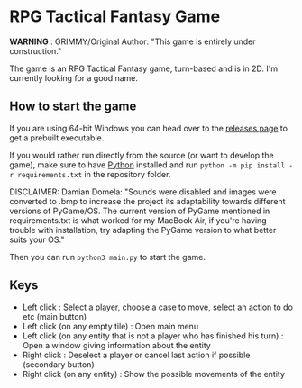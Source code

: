 # RPG Tactical Fantasy Game

__WARNING__ : GRIMMY/Original Author: "This game is entirely under construction."

The game is an RPG Tactical Fantasy game, turn-based and is in 2D.
I'm currently looking for a good name.

## How to start the game

If you are using 64-bit Windows you can head over to the [releases page](https://github.com/grimmys/rpg_tactical_fantasy_game/releases) to get a prebuilt executable.

If you would rather run directly from the source \(or want to develop the game\), make sure to have [Python](https://python.org) installed and run `python -m pip install -r requirements.txt` in the repository folder.

DISCLAIMER: Damian Domela: "Sounds were disabled and images were converted to .bmp to increase the project its adaptability towards different versions of PyGame/OS.
The current version of PyGame mentioned in requirements.txt is what worked for my MacBook Air, if you're having trouble with installation, try adapting the PyGame version to what better suits your OS."

Then you can run `python3 main.py` to start the game.

## Keys

* Left click : Select a player, choose a case to move, select an action to do etc (main button)
* Left click (on any empty tile) : Open main menu
* Left click (on any entity that is not a player who has finished his turn) : Open a window giving information about the entity
* Right click : Deselect a player or cancel last action if possible (secondary button)
* Right click (on any entity) : Show the possible movements of the entity
